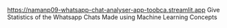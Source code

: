 https://namanp09-whatsapp-chat-analyser-app-toobca.streamlit.app
Give Statistics of the Whatsapp Chats
Made using Machine Learning Concepts
